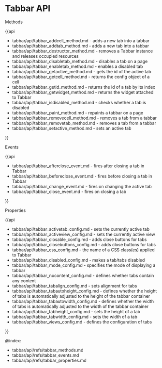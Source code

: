 Tabbar API
=============
	
<div class='h2'>Methods</div>

{{api

- tabbar/api/tabbar_addcell_method.md - adds a new tab into a tabbar
- tabbar/api/tabbar_addtab_method.md - adds a new tab into a tabbar
- tabbar/api/tabbar_destructor_method.md - removes a Tabbar instance and releases occupied resources
- tabbar/api/tabbar_disabletab_method.md - disables a tab on a page
- tabbar/api/tabbar_enabletab_method.md - enables a disabled tab
- tabbar/api/tabbar_getactive_method.md - gets the id of the active tab
- tabbar/api/tabbar_getcell_method.md - returns the config object of a cell
- tabbar/api/tabbar_getid_method.md - returns the id of a tab by its index
- tabbar/api/tabbar_getwidget_method.md - returns the widget attached to Tabbar
- tabbar/api/tabbar_isdisabled_method.md - checks whether a tab is disabled
- tabbar/api/tabbar_paint_method.md - repaints a tabbar on a page
- tabbar/api/tabbar_removecell_method.md - removes a tab from a tabbar
- tabbar/api/tabbar_removetab_method.md - removes a tab from a tabbar
- tabbar/api/tabbar_setactive_method.md - sets an active tab

}}
<div class='h2'>Events</div>

{{api

- tabbar/api/tabbar_afterclose_event.md - fires after closing a tab in Tabbar
- tabbar/api/tabbar_beforeclose_event.md - fires before closing a tab in Tabbar
- tabbar/api/tabbar_change_event.md - fires on changing the active tab
- tabbar/api/tabbar_close_event.md - fires on closing a tab

}}
<div class='h2'>Properties</div>

{{api

- tabbar/api/tabbar_activetab_config.md - sets the currently active tab
- tabbar/api/tabbar_activeview_config.md - sets the currently active view
- tabbar/api/tabbar_closable_config.md - adds close buttons for tabs
- tabbar/api/tabbar_closebuttons_config.md - adds close buttons for tabs 
- tabbar/api/tabbar_css_config.md - the name of a CSS class(es) applied to Tabbar
- tabbar/api/tabbar_disabled_config.md - makes a tab/tabs disabled
- tabbar/api/tabbar_mode_config.md - specifies the mode of displaying a tabbar
- tabbar/api/tabbar_nocontent_config.md - defines whether tabs contain any content
- tabbar/api/tabbar_tabalign_config.md - sets alignment for tabs
- tabbar/api/tabbar_tabautoheight_config.md - defines whether the height of tabs is automatically adjusted to the height of the tabbar container
- tabbar/api/tabbar_tabautowidth_config.md - defines whether the width of tabs is automatically adjusted to the width of the tabbar container
- tabbar/api/tabbar_tabheight_config.md - sets the height of a tab
- tabbar/api/tabbar_tabwidth_config.md - sets the width of a tab
- tabbar/api/tabbar_views_config.md - defines the configuration of tabs 

}}

@index:
- tabbar/api/refs/tabbar_methods.md
- tabbar/api/refs/tabbar_events.md
- tabbar/api/refs/tabbar_properties.md